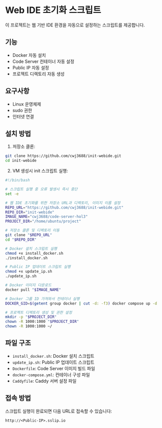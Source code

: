 # Web IDE 초기화 스크립트

이 프로젝트는 웹 기반 IDE 환경을 자동으로 설정하는 스크립트를 제공합니다.

## 기능

- Docker 자동 설치
- Code Server 컨테이너 자동 설정
- Public IP 자동 설정
- 프로젝트 디렉토리 자동 생성

## 요구사항

- Linux 운영체제
- sudo 권한
- 인터넷 연결

## 설치 방법

1. 저장소 클론:
```bash
git clone https://github.com/cwj3688/init-webide.git
cd init-webide
```

2. VM 생성시 init 스크립트 실행:
```bash
#!/bin/bash

# 스크립트 실행 중 오류 발생시 즉시 중단
set -e

# 웹 IDE 초기화를 위한 저장소 URL과 디렉토리, 이미지 이름 설정
REPO_URL="https://github.com/cwj3688/init-webide.git"
REPO_DIR="init-webide"
IMAGE_NAME="cwj3688/code-server-hol3"
PROJECT_DIR="/home/ubuntu/project"

# 저장소 클론 및 디렉토리 이동
git clone "$REPO_URL"
cd "$REPO_DIR"

# Docker 설치 스크립트 실행
chmod +x install_docker.sh
./install_docker.sh

# Public IP 업데이트 스크립트 실행
chmod +x update_ip.sh
./update_ip.sh

# Docker 이미지 다운로드
docker pull "$IMAGE_NAME"

# Docker 그룹 ID 가져와서 컨테이너 실행
DOCKER_GID=$(getent group docker | cut -d: -f3) docker compose up -d

# 프로젝트 디렉토리 생성 및 권한 설정
mkdir -p "$PROJECT_DIR"
chown -R 1000:1000 "$PROJECT_DIR"
chown -R 1000:1000 ~/
```

## 파일 구조

- `install_docker.sh`: Docker 설치 스크립트
- `update_ip.sh`: Public IP 업데이트 스크립트
- `Dockerfile`: Code Server 이미지 빌드 파일
- `docker-compose.yml`: 컨테이너 구성 파일
- `Caddyfile`: Caddy 서버 설정 파일

## 접속 방법

스크립트 실행이 완료되면 다음 URL로 접속할 수 있습니다:
```
http://<Public-IP>.sslip.io
```

